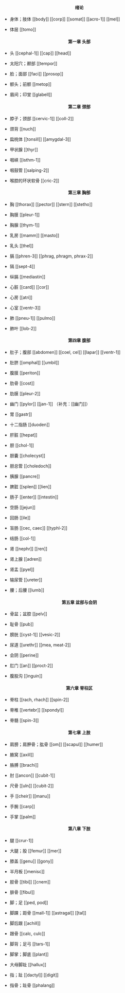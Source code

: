 
#### <span class="vocabulary">**<center>绪论</center>**</span>

- 身体；肢体
[[body]]
[[corp]]
[[somat]]
[[acro-1]]
[[mel]]

- 体层
[[tomo]]

#### <span class="vocabulary">**<center>第一章 头部</center>**</span>

- 头
[[cephal-1]]
[[cap]]
[[head]]

- 太阳穴；颞部
[[tempor]]

- 脸；面部
[[faci]]
[[prosop]]

- 额头；前额
[[metop]]

- 眉间；印堂
[[glabell]]

#### <span class="vocabulary">**<center>第二章 颈部</center>**</span>

- 脖子；颈部
[[cervic-1]]
[[coll-2]]

- 颈背
[[nuch]]

- 扁桃体
[[tonsill]]
[[amygdal-3]]

- 甲状腺
[[thyr]]

- 咽峡
[[isthm-1]]

- 咽鼓管
[[salping-2]]

- 喉腔的环状软骨
[[cric-2]]

#### <span class="vocabulary">**<center>第三章 胸部</center>**</span>

- 胸
[[thorax]]
[[pector]]
[[stern]]
[[stetho]]

- 胸膜
[[pleur-1]]

- 胸腺
[[thym-1]]

- 乳房
[[mamm]]
[[masto]]

- 乳头
[[thel]]

- 膈
[[phren-3]]
[[phrag, phragm, phrax-2]]

- 隔
[[sept-4]]

- 纵膈
[[mediastin]]

- 心脏
[[card]]
[[cor]]

- 心房
[[atri]]

- 心室
[[ventr-3]]

- 肺
[[pneu-1]]
[[pulmo]]

- 肺叶
[[lob-2]]

#### <span class="vocabulary">**<center>第四章 腹部</center>**</span>

- 肚子；腹部
[[abdomen]]
[[coel, cel]]
[[lapar]]
[[ventr-1]]

- 肚脐
[[omphal]]
[[umbil]]

- 腹膜
  [[periton]]

- 肋骨
[[cost]]

- 肋膜
[[pleur-2]]

- 幽门
[[pylor]]
[[jan-1]]
（补充：[[幽门]]）

- 胃
[[gastr]]

- 十二指肠
[[duoden]]

- 肝脏
[[hepat]]

- 胆
[[chol-1]]

- 胆囊
[[cholecyst]]

- 胆总管
[[choledoch]]

- 胰腺
[[pancre]]

- 脾脏
[[splen]]
[[lien]]

- 肠子
[[enter]]
[[intestin]]

- 空肠
[[jejun]]

- 回肠
[[ile]]

- 盲肠
[[cec, caec]]
[[typhl-2]]

- 结肠
[[col-1]]

- 肾
[[nephr]]
[[ren]]

- 肾上腺
[[adren]]

- 肾盂
[[pyel]]

- 输尿管
[[ureter]]

- 腰；后腰
[[lumb]]

#### <span class="vocabulary">**<center>第五章 盆部与会阴</center>**</span>

- 骨盆；盆腔
[[pelv]]

- 耻骨
[[pub]]

- 膀胱
[[cyst-1]]
[[vesic-2]]

- 尿道
[[urethr]]
[[mea, meat-2]]

- 会阴
[[perine]]

- 肛门
[[an]]
[[proct-2]]

- 腹股沟
[[inguin]]

#### <span class="vocabulary">**<center>第六章 脊柱区</center>**</span>

- 脊柱
[[rach, rhach]]
[[spin-2]]

- 脊椎
[[vertebr]]
[[spondyl]]

- 脊髓
[[spin-3]]

#### <span class="vocabulary">**<center>第七章 上肢</center>**</span>

- 肩膀；肩胛骨；肱骨
[[om]]
[[scapul]]
[[humer]]

- 腋窝
[[axill]]

- 胳膊
[[brachi]]

- 肘
[[ancon]]
[[cubit-1]]

- 尺骨
[[uln]]
[[cubit-2]]

- 手
[[cheir]]
[[manu]]

- 手腕
[[carp]]

- 手掌
[[palm]]

#### <span class="vocabulary">**<center>第八章 下肢</center>**</span>

- 腿
[[crur-1]]

- 大腿；股
[[femur]]
[[mer]]

- 膝盖
[[genu]]
[[gony]]

- 半月板
[[menisc]]

- 胫骨
[[tibi]]
[[cnem]]

- 腓骨
[[fibul]]

- 脚；足
[[ped, pod]]

- 脚踝；距骨
[[mall-1]]
[[astragal]]
[[tal]]

- 脚后跟
[[achill]]

- 跟骨
[[calc, culc]]

- 脚背；足弓
[[tars-1]]

- 脚掌；脚底
[[plant]]

- 大母脚趾
[[hallux]]

- 指；趾
[[dactyl]]
[[digit]]

- 指骨；趾骨
[[phalang]]
